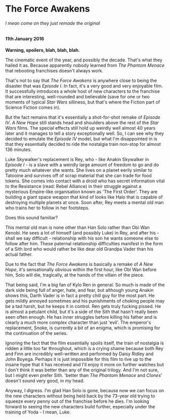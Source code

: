 # The Force Awakens

###### I mean come on they just remade the original

#### 11th January 2016

**Warning, spoilers, blah, blah, blah.**

The cinematic event of the year, and possibly the decade. That's what they hailed it as. Because apparently nobody learned from *The Phantom Menace* that rebooting franchises doesn't always work.

That's not to say that *The Force Awakens* is anywhere close to being the disaster that was *Episode I*. In fact, it's a very good and very enjoyable film. It successfully introduces a whole host of new characters to the franchise that are interesting, well-rounded and believable (save for one or two moments of typical *Star Wars* silliness, but that's where the Fiction part of Science Fiction comes in).

But the fact remains that it's essentially a shot-for-shot remake of *Episode IV*. *A New Hope* still stands head and shoulders above the rest of the *Star Wars* films. The special effects still hold up weirdly well almost 40 years later and it manages to tell a story exceptionally well. So, I can see why they decided to emulate the *Episode IV* model, but what I'm disappointed in is that they essentially decided to ride the nostalgia train non-stop for almost 136 minutes.

Luke Skywalker's replacement is Rey, who - like Anakin Skywalker in *Episode I* - is a slave with a weirdly large amount of freedom to go and do pretty much whatever she wants. She lives on a planet eerily similar to Tatooine and survives off of scrap material that she can trade for food tokens. She comes into contact with a droid who has secret information vital to the Resistance (read: Rebel Alliance) in their struggle against a mysterious Empire-like organisation known as 'The First Order'. They are building a giant space weapon that kind of looks like Halo that is capable of destroying multiple planets at once. Soon after, Rey meets a mental old man who trains her to follow in her footsteps.

Does this sound familiar?

This mental old man is none other than Han Solo rather than Obi Wan Kenobi. He sees a lot of himself (and possibly Luke) in Rey, and after his - shall we say difficult - relationship with his son he wants someone else to follow after him. These paternal relationship difficulties manifest in the form of a Sith lord who would rather be like dear old Grandpa Vader than his actual father. 

Due to the fact that *The Force Awakens* is basically a remake of *A New Hope*, it's sensationally obvious within the first hour, like Obi Wan before him, Solo will die, tragically, at the hands of the villain of the piece. 

That being said, I'm a big fan of Kylo Ren in general. So much is made of the dark side being full of anger, hate, and fear, but although young Anakin shows this, Darth Vader is in fact a pretty chill guy for the most part. He gets mildly annoyed sometimes and his punishments of choking people may be a tad harsh, but he keeps it in control. Ren gets truly fucking pissed. He is almost a petulant child, but it's a side of the Sith that hasn't really been seen often enough. He has inner struggles before killing his father and is clearly a much more complex character than just 'evil'. The emperor's replacement, Snoke, is currently a bit of an enigma, which is promising for the continuation of the series.

Ignoring the fact that the film essentially spoils itself, the train of nostalgia is ridden a little too far throughout, which is a crying shame because both Rey and Finn are incredibly well-written and performed by Daisy Ridley and John Boyega. Perhaps it is just impossible for this film to live up to the insane hype that it has received and I'll enjoy it more on further watches but I don't think it was better than any of the original trilogy. And I'm not sure, but I might even prefer Sith. 'better than *The Phantom Menace* and *Clones*' doesn't sound very good, in my head.

Anyway, I digress. I'm glad Han Solo is gone, because now we can focus on the new characters without being held back by the 73-year old trying to squeeze every penny out of the franchise before he dies. I'm looking forward to seeing the new characters build further, especially under the training of Yoda - I mean, Luke.